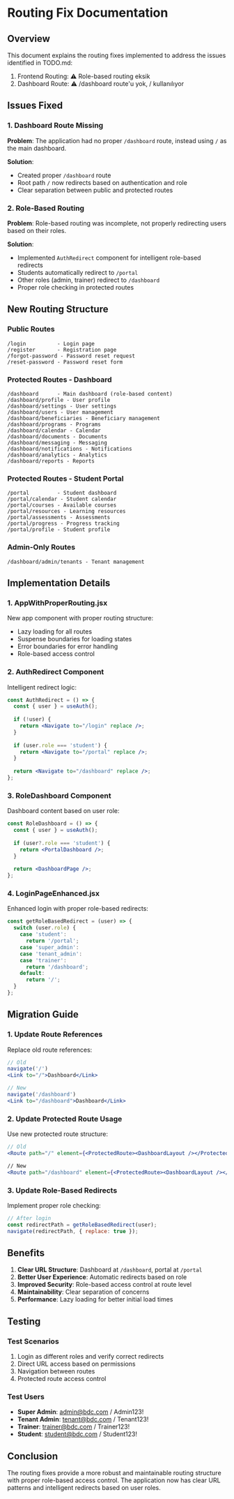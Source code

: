 # Routing Fix Documentation

## Overview
This document explains the routing fixes implemented to address the issues identified in TODO.md:
1. Frontend Routing: ⚠️ Role-based routing eksik
2. Dashboard Route: ⚠️ /dashboard route'u yok, / kullanılıyor

## Issues Fixed

### 1. Dashboard Route Missing
**Problem**: The application had no proper `/dashboard` route, instead using `/` as the main dashboard.

**Solution**: 
- Created proper `/dashboard` route
- Root path `/` now redirects based on authentication and role
- Clear separation between public and protected routes

### 2. Role-Based Routing
**Problem**: Role-based routing was incomplete, not properly redirecting users based on their roles.

**Solution**:
- Implemented `AuthRedirect` component for intelligent role-based redirects
- Students automatically redirect to `/portal`
- Other roles (admin, trainer) redirect to `/dashboard`
- Proper role checking in protected routes

## New Routing Structure

### Public Routes
```
/login          - Login page
/register       - Registration page
/forgot-password - Password reset request
/reset-password - Password reset form
```

### Protected Routes - Dashboard
```
/dashboard      - Main dashboard (role-based content)
/dashboard/profile - User profile
/dashboard/settings - User settings
/dashboard/users - User management
/dashboard/beneficiaries - Beneficiary management
/dashboard/programs - Programs
/dashboard/calendar - Calendar
/dashboard/documents - Documents
/dashboard/messaging - Messaging
/dashboard/notifications - Notifications
/dashboard/analytics - Analytics
/dashboard/reports - Reports
```

### Protected Routes - Student Portal
```
/portal         - Student dashboard
/portal/calendar - Student calendar
/portal/courses - Available courses
/portal/resources - Learning resources
/portal/assessments - Assessments
/portal/progress - Progress tracking
/portal/profile - Student profile
```

### Admin-Only Routes
```
/dashboard/admin/tenants - Tenant management
```

## Implementation Details

### 1. AppWithProperRouting.jsx
New app component with proper routing structure:
- Lazy loading for all routes
- Suspense boundaries for loading states
- Error boundaries for error handling
- Role-based access control

### 2. AuthRedirect Component
Intelligent redirect logic:
```jsx
const AuthRedirect = () => {
  const { user } = useAuth();
  
  if (!user) {
    return <Navigate to="/login" replace />;
  }
  
  if (user.role === 'student') {
    return <Navigate to="/portal" replace />;
  }
  
  return <Navigate to="/dashboard" replace />;
};
```

### 3. RoleDashboard Component
Dashboard content based on user role:
```jsx
const RoleDashboard = () => {
  const { user } = useAuth();
  
  if (user?.role === 'student') {
    return <PortalDashboard />;
  }
  
  return <DashboardPage />;
};
```

### 4. LoginPageEnhanced.jsx
Enhanced login with proper role-based redirects:
```jsx
const getRoleBasedRedirect = (user) => {
  switch (user.role) {
    case 'student':
      return '/portal';
    case 'super_admin':
    case 'tenant_admin':
    case 'trainer':
      return '/dashboard';
    default:
      return '/';
  }
};
```

## Migration Guide

### 1. Update Route References
Replace old route references:
```jsx
// Old
navigate('/')
<Link to="/">Dashboard</Link>

// New
navigate('/dashboard')
<Link to="/dashboard">Dashboard</Link>
```

### 2. Update Protected Route Usage
Use new protected route structure:
```jsx
// Old
<Route path="/" element={<ProtectedRoute><DashboardLayout /></ProtectedRoute>}>

// New
<Route path="/dashboard" element={<ProtectedRoute><DashboardLayout /></ProtectedRoute>}>
```

### 3. Update Role-Based Redirects
Implement proper role checking:
```jsx
// After login
const redirectPath = getRoleBasedRedirect(user);
navigate(redirectPath, { replace: true });
```

## Benefits

1. **Clear URL Structure**: Dashboard at `/dashboard`, portal at `/portal`
2. **Better User Experience**: Automatic redirects based on role
3. **Improved Security**: Role-based access control at route level
4. **Maintainability**: Clear separation of concerns
5. **Performance**: Lazy loading for better initial load times

## Testing

### Test Scenarios
1. Login as different roles and verify correct redirects
2. Direct URL access based on permissions
3. Navigation between routes
4. Protected route access control

### Test Users
- **Super Admin**: admin@bdc.com / Admin123!
- **Tenant Admin**: tenant@bdc.com / Tenant123!
- **Trainer**: trainer@bdc.com / Trainer123!
- **Student**: student@bdc.com / Student123!

## Conclusion

The routing fixes provide a more robust and maintainable routing structure with proper role-based access control. The application now has clear URL patterns and intelligent redirects based on user roles.
